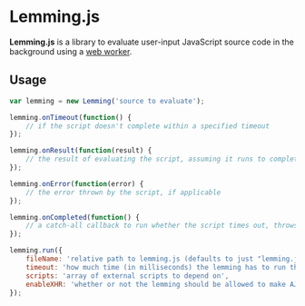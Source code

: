 Lemming.js
==========

**Lemming.js** is a library to evaluate user-input JavaScript source code in the background using a [web worker](https://developer.mozilla.org/en-US/docs/Web/Guide/Performance/Using_web_workers).

Usage
-----

```javascript
var lemming = new Lemming('source to evaluate');

lemming.onTimeout(function() {
    // if the script doesn't complete within a specified timeout
});

lemming.onResult(function(result) {
    // the result of evaluating the script, assuming it runs to completion
});

lemming.onError(function(error) {
    // the error thrown by the script, if applicable
});

lemming.onCompleted(function() {
    // a catch-all callback to run whether the script times out, throws, or finishes successfully
});

lemming.run({
    fileName: 'relative path to lemming.js (defaults to just "lemming.js")',
    timeout: 'how much time (in milliseconds) the lemming has to run the script (defaults to 3000)',
    scripts: 'array of external scripts to depend on',
    enableXHR: 'whether or not the lemming should be allowed to make AJAX requests'
});
```
